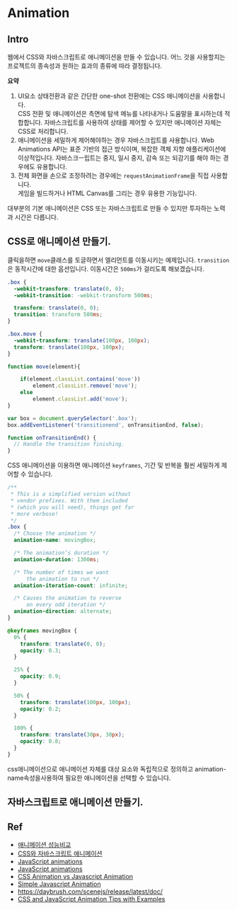 # Animation

## Intro
웹에서 CSS와 자바스크립트로 애니메이션을 만들 수 있습니다. 어느 것을 사용할지는 프로젝트의 종속성과 원하는 효과의 종류에 따라 결정됩니다.

**요약**
1. UI요소 상태전환과 같은 간단한 one-shot 전환에는 CSS 애니메이션을 사용합니다.  
CSS 전환 및 애니메이션은 측면에 탐색 메뉴를 나타내거나 도움말을 표시하는데 적합합니다. 자바스크립트를 사용하여 상태를 제어할 수 있지만 애니메이션 자체는 CSS로 처리합니다.
2. 애니메이션을 세밀하게 제어해야하는 경우 자바스크립트를 사용합니다.
Web Animations API는 표준 기반의 접근 방식이며, 복잡한 객체 지향 애플리케이션에 이상적입니다. 자바스크ㅡ립트는 중지, 일시 중지, 감속 또는 되감기를 해야 하는 경우에도 유용합니다.  
3. 전체 화면을 손으로 조정하려는 경우에는 `requestAnimationFrame`을 직접 사용합니다.  
게임을 빌드하거나 HTML Canvas를 그리는 경우 유용한 기능입니다.

대부분의 기본 애니메이션은 CSS 또는 자바스크립트로 만들 수 있지만 투자하는 노력과 시간은 다릅니다.


## CSS로 애니메이션 만들기.

클릭을하면 `move`클래스를 토글하면서 엘리먼트를 이동시키는 예제입니다. `transition`은 동작시간에 대한 옵션입니다. 이동시간은 `500ms`가 걸리도록 해보겠습니다.
```css
.box {
  -webkit-transform: translate(0, 0);
  -webkit-transition: -webkit-transform 500ms;

  transform: translate(0, 0);
  transition: transform 500ms;
}

.box.move {
  -webkit-transform: translate(100px, 100px);
  transform: translate(100px, 100px);
}
```

```js
function move(element){

    if(element.classList.contains('move'))
        element.classList.remove('move');
    else
        element.classList.add('move');
}

var box = document.querySelector('.box');
box.addEventListener('transitionend', onTransitionEnd, false);

function onTransitionEnd() {
  // Handle the transition finishing.
}


```
CSS 애니메이션을 이용하면 애니메이션 `keyframes`, 기간 및 반복을 훨씬 세밀하게 제어할 수 있습니다.


```css
/**
 * This is a simplified version without
 * vendor prefixes. With them included
 * (which you will need), things get far
 * more verbose!
 */
.box {
  /* Choose the animation */
  animation-name: movingBox;

  /* The animation’s duration */
  animation-duration: 1300ms;

  /* The number of times we want
      the animation to run */
  animation-iteration-count: infinite;

  /* Causes the animation to reverse
      on every odd iteration */
  animation-direction: alternate;
}

@keyframes movingBox {
  0% {
    transform: translate(0, 0);
    opacity: 0.3;
  }

  25% {
    opacity: 0.9;
  }

  50% {
    transform: translate(100px, 100px);
    opacity: 0.2;
  }

  100% {
    transform: translate(30px, 30px);
    opacity: 0.8;
  }
}
```
css애니메이션으로 애니메이션 자체를 대상 요소와 독립적으로 정의하고 animation-name속성을사용하여 필요한 애니메이션을 선택할 수 있습니다.



## 자바스크립트로 애니메이션 만들기.




## Ref
- [애니메이션 성능비교](https://developers.google.com/web/fundamentals/design-and-ux/animations/animations-and-performance?hl=ko#css-vs-javascript-performance)
- [CSS와 자바스크립트 애니메이션](https://developers.google.com/web/fundamentals/design-and-ux/animations/css-vs-javascript?hl=ko)
- [JavaScript animations](https://javascript.info/js-animation)
- [JavaScript animations](https://www.tutorialspoint.com/javascript/javascript_animation.htm)
- [CSS Animation vs Javascript Animation](https://frontdev.tistory.com/entry/Animation-CSS-Animation-vs-Javascript-Animation)
- [Simple Javascript Animation](https://medium.com/allenhwkim/animate-with-javascript-eef772f1f3f3)
- https://daybrush.com/scenejs/release/latest/doc/
- [CSS and JavaScript Animation Tips with Examples](https://levelup.gitconnected.com/css-and-javascript-animation-tips-with-an-example-in-angular-678246901752)